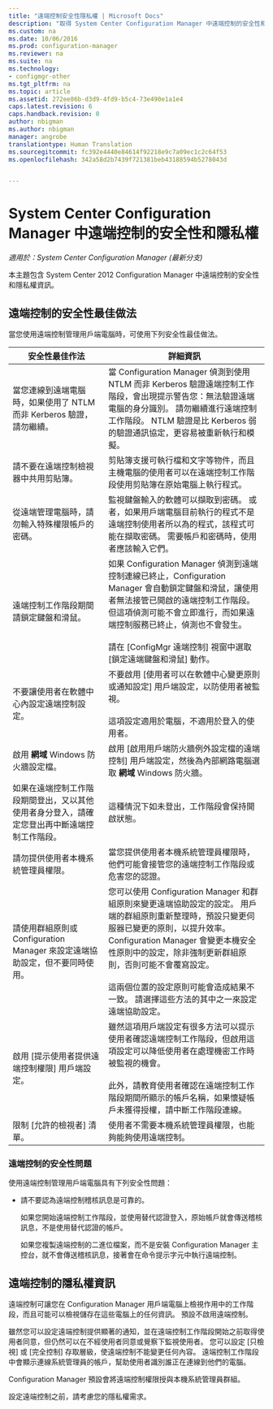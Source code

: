 ```yaml
---
title: "遠端控制安全性隱私權 | Microsoft Docs"
description: "取得 System Center Configuration Manager 中遠端控制的安全性和隱私權資訊。"
ms.custom: na
ms.date: 10/06/2016
ms.prod: configuration-manager
ms.reviewer: na
ms.suite: na
ms.technology:
- configmgr-other
ms.tgt_pltfrm: na
ms.topic: article
ms.assetid: 272ee86b-d3d9-4fd9-b5c4-73e490e1a1e4
caps.latest.revision: 6
caps.handback.revision: 0
author: nbigman
ms.author: nbigman
manager: angrobe
translationtype: Human Translation
ms.sourcegitcommit: fc392e4440e84614f92218e9c7a09ec1c2c64f53
ms.openlocfilehash: 342a58d2b7439f721381beb43188594b5278043d


---
```

# <a name="security-and-privacy-for-remote-control-in-system-center-configuration-manager"></a>System Center Configuration Manager 中遠端控制的安全性和隱私權

*適用於：System Center Configuration Manager (最新分支)*

本主題包含 System Center 2012 Configuration Manager 中遠端控制的安全性和隱私權資訊。  

##  <a name="a-namebkmksecurityhardwareinventorya-security-best-practices-for-remote-control"></a><a name="BKMK_Security_HardwareInventory"></a> 遠端控制的安全性最佳做法  
 當您使用遠端控制管理用戶端電腦時，可使用下列安全性最佳做法。  

|安全性最佳作法|詳細資訊|  
|----------------------------|----------------------|  
|當您連線到遠端電腦時，如果使用了 NTLM 而非 Kerberos 驗證，請勿繼續。|當 Configuration Manager 偵測到使用 NTLM 而非 Kerberos 驗證遠端控制工作階段，會出現提示警告您：無法驗證遠端電腦的身分識別。 請勿繼續進行遠端控制工作階段。 NTLM 驗證是比 Kerberos 弱的驗證通訊協定，更容易被重新執行和模擬。|  
|請不要在遠端控制檢視器中共用剪貼簿。|剪貼簿支援可執行檔和文字等物件，而且主機電腦的使用者可以在遠端控制工作階段使用剪貼簿在原始電腦上執行程式。|  
|從遠端管理電腦時，請勿輸入特殊權限帳戶的密碼。|監視鍵盤輸入的軟體可以擷取到密碼。 或者，如果用戶端電腦目前執行的程式不是遠端控制使用者所以為的程式，該程式可能在擷取密碼。 需要帳戶和密碼時，使用者應該輸入它們。|  
|遠端控制工作階段期間請鎖定鍵盤和滑鼠。|如果 Configuration Manager 偵測到遠端控制連線已終止，Configuration Manager 會自動鎖定鍵盤和滑鼠，讓使用者無法接管已開啟的遠端控制工作階段。 但這項偵測可能不會立即進行，而如果遠端控制服務已終止，偵測也不會發生。<br /><br /> 請在 [ConfigMgr 遠端控制]  視窗中選取 [鎖定遠端鍵盤和滑鼠]  動作。|  
|不要讓使用者在軟體中心內設定遠端控制設定。|不要啟用 [使用者可以在軟體中心變更原則或通知設定]  用戶端設定，以防使用者被監視。<br /><br /> 這項設定適用於電腦，不適用於登入的使用者。|  
|啟用 **網域** Windows 防火牆設定檔。|啟用 [啟用用戶端防火牆例外設定檔的遠端控制]  用戶端設定，然後為內部網路電腦選取 **網域** Windows 防火牆。|  
|如果在遠端控制工作階段期間登出，又以其他使用者身分登入，請確定您登出再中斷遠端控制工作階段。|這種情況下如未登出，工作階段會保持開啟狀態。|  
|請勿提供使用者本機系統管理員權限。|當您提供使用者本機系統管理員權限時，他們可能會接管您的遠端控制工作階段或危害您的認證。|  
|請使用群組原則或 Configuration Manager 來設定遠端協助設定，但不要同時使用。|您可以使用 Configuration Manager 和群組原則來變更遠端協助設定的設定。 用戶端的群組原則重新整理時，預設只變更伺服器已變更的原則，以提升效率。 Configuration Manager 會變更本機安全性原則中的設定，除非強制更新群組原則，否則可能不會覆寫設定。<br /><br /> 這兩個位置的設定原則可能會造成結果不一致。 請選擇這些方法的其中之一來設定遠端協助設定。|  
|啟用 [提示使用者提供遠端控制權限] 用戶端設定。|雖然這項用戶端設定有很多方法可以提示使用者確認遠端控制工作階段，但啟用這項設定可以降低使用者在處理機密工作時被監視的機會。<br /><br /> 此外，請教育使用者確認在遠端控制工作階段期間所顯示的帳戶名稱，如果懷疑帳戶未獲得授權，請中斷工作階段連線。|  
|限制 [允許的檢視者] 清單。|使用者不需要本機系統管理員權限，也能夠能夠使用遠端控制。|  

### <a name="security-issues-for-remote-control"></a>遠端控制的安全性問題  
 使用遠端控制管理用戶端電腦具有下列安全性問題：  

-   請不要認為遠端控制稽核訊息是可靠的。  

     如果您開始遠端控制工作階段，並使用替代認證登入，原始帳戶就會傳送稽核訊息，不是使用替代認證的帳戶。  

     如果您複製遠端控制的二進位檔案，而不是安裝 Configuration Manager 主控台，就不會傳送稽核訊息，接著會在命令提示字元中執行遠端控制。  

##  <a name="a-namebkmkprivacyhardwareinventorya-privacy-information-for-remote-control"></a><a name="BKMK_Privacy_HardwareInventory"></a> 遠端控制的隱私權資訊  
 遠端控制可讓您在 Configuration Manager 用戶端電腦上檢視作用中的工作階段，而且可能可以檢視儲存在這些電腦上的任何資訊。 預設不啟用遠端控制。  

 雖然您可以設定遠端控制提供顯著的通知，並在遠端控制工作階段開始之前取得使用者同意，但仍然可以在不經使用者同意或覺察下監視使用者。 您可以設定 [只檢視] 或 [完全控制] 存取層級，使遠端控制不能變更任何內容。 遠端控制工作階段中會顯示連線系統管理員的帳戶，幫助使用者識別誰正在連線到他們的電腦。  

 Configuration Manager 預設會將遠端控制權限授與本機系統管理員群組。  

 設定遠端控制之前，請考慮您的隱私權需求。  



<!--HONumber=Dec16_HO3-->


